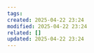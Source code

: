 ```yaml
---
tags: 
created: 2025-04-22 23:24
modified: 2025-04-22 23:24
related: []
updated: 2025-04-22 23:24
---
```


